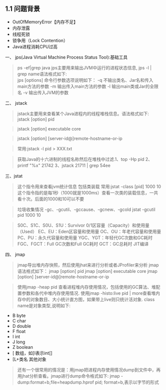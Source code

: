 ## 1.1 问题背景
- OutOfMemoryError【内存不足】
- 内存泄露
- 线程死锁
- 锁争用（Lock Contention）
- Java进程消耗CPU过高

一、 jps(Java Virtual Machine Process Status Tool):基础工具
> ps -ef|grep java
> jps主要用来输出JVM中运行的进程状态信息, jps -l | grep name语法格式如下:  
jps [options]
命令行参数选项说明如下：
> -q 不输出类名、Jar名和传入main方法的参数
> -m 输出传入main方法的参数
> -l 输出main类或Jar的全限名
> -v 输出传入JVM的参数 

二、 jstack
> jstack主要用来查看某个Java进程内的线程堆栈信息。语法格式如下:
> jstack [option] pid

> jstack [option] executable core

> jstack [option] [server-id@]remote-hostname-or-ip

> 常用:jstack -l pid > XXX.txt

> 获取Java的十六进制的线程名称然后在堆栈中过滤.1、top -Hp pid 2、printf "%x" 21742 3、jstack 21711 | grep 54ee

三、jstat
> 这个指令用来查看jvm统计信息
> 包括类装载
  常用:jstat -class [pid] 1000 10
> 这个指令指的是每1秒（1000就是1000ms）查看一次类的装载信息，一共看十次。后面的1000和10可以不要

> 垃圾收集情况
-gc、-gcutil、-gccause、-gcnew、-gcold
jstat -gcutil pid 1000 10

> S0C、S1C、S0U、S1U：Survivor 0/1区容量（Capacity）和使用量（Used）
> EC、EU：Eden区容量和使用量
> OC、OU：年老代容量和使用量
> PC、PU：永久代容量和使用量
> YGC、YGT：年轻代GC次数和GC耗时
> FGC、FGCT：Full GC次数和Full GC耗时
> GCT：GC总耗时
> JIT编译

四、 jmap
> jmap导出堆内存快照，然后使用jhat来进行分析或者JProfiler来分析
> jmap语法格式如下：
> jmap [option] pid
> jmap [option] executable core
> jmap [option] [server-id@]remote-hostname-or-ip

> 使用jmap -heap pid
> 查看进程堆内存使用情况，包括使用的GC算法、堆配置参数和各代中堆内存使用情况.
> 使用jmap -histo:live pid | more查看堆内存中的对象数目、大小统计直方图，如果带上live则只统计活对象.
> class name是对象类型,说明如下:
- B  byte
- C  char
- D  double
- F  float
- I  int
- J  long
- Z  boolean
- [  数组，如[I表示int[]
- [L+类名 其他对象

> 还有一个很常用的情况是：用jmap把进程内存使用情况dump到文件中，再用jhat分析查看。jmap进行dump命令格式如下:
> jmap -dump:format=b,file=heapdump.hprof pid; format=b,表示以字节的形式
